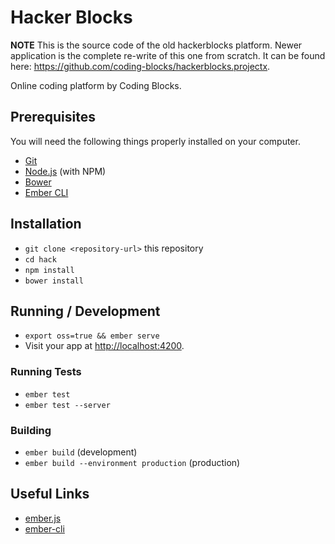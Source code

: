 # Hacker Blocks

**NOTE** 
This is the source code of the old hackerblocks platform. Newer application is the complete re-write of this one from scratch. It can be found here: https://github.com/coding-blocks/hackerblocks.projectx. 


Online coding platform by Coding Blocks.

## Prerequisites

You will need the following things properly installed on your computer.

* [Git](https://git-scm.com/)
* [Node.js](https://nodejs.org/) (with NPM)
* [Bower](https://bower.io/)
* [Ember CLI](https://ember-cli.com/)

## Installation

* `git clone <repository-url>` this repository
* `cd hack`
* `npm install`
* `bower install`

## Running / Development

* `export oss=true && ember serve`
* Visit your app at [http://localhost:4200](http://localhost:4200).

### Running Tests

* `ember test`
* `ember test --server`

### Building

* `ember build` (development)
* `ember build --environment production` (production)

## Useful Links

* [ember.js](http://emberjs.com/)
* [ember-cli](https://ember-cli.com/)
